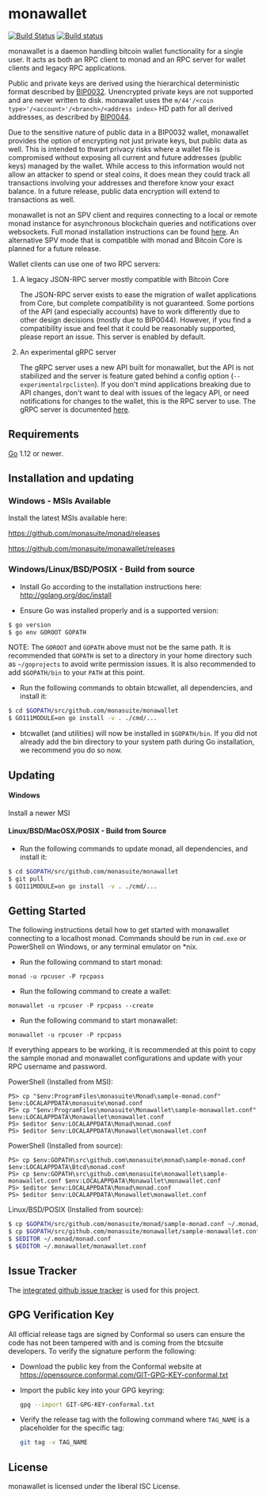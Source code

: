 monawallet
=========

[![Build Status](https://travis-ci.org/monasuite/monawallet.png?branch=master)](https://travis-ci.org/monasuite/monawallet)
[![Build status](https://ci.appveyor.com/api/projects/status/88nxvckdj8upqr36/branch/master?svg=true)](https://ci.appveyor.com/project/jrick/monawallet/branch/master)

monawallet is a daemon handling bitcoin wallet functionality for a
single user.  It acts as both an RPC client to monad and an RPC server
for wallet clients and legacy RPC applications.

Public and private keys are derived using the hierarchical
deterministic format described by
[BIP0032](https://github.com/bitcoin/bips/blob/master/bip-0032.mediawiki).
Unencrypted private keys are not supported and are never written to
disk.  monawallet uses the
`m/44'/<coin type>'/<account>'/<branch>/<address index>`
HD path for all derived addresses, as described by
[BIP0044](https://github.com/bitcoin/bips/blob/master/bip-0044.mediawiki).

Due to the sensitive nature of public data in a BIP0032 wallet,
monawallet provides the option of encrypting not just private keys, but
public data as well.  This is intended to thwart privacy risks where a
wallet file is compromised without exposing all current and future
addresses (public keys) managed by the wallet. While access to this
information would not allow an attacker to spend or steal coins, it
does mean they could track all transactions involving your addresses
and therefore know your exact balance.  In a future release, public data
encryption will extend to transactions as well.

monawallet is not an SPV client and requires connecting to a local or
remote monad instance for asynchronous blockchain queries and
notifications over websockets.  Full monad installation instructions
can be found [here](https://github.com/monasuite/monad).  An alternative
SPV mode that is compatible with monad and Bitcoin Core is planned for
a future release.

Wallet clients can use one of two RPC servers:

  1. A legacy JSON-RPC server mostly compatible with Bitcoin Core

     The JSON-RPC server exists to ease the migration of wallet applications
     from Core, but complete compatibility is not guaranteed.  Some portions of
     the API (and especially accounts) have to work differently due to other
     design decisions (mostly due to BIP0044).  However, if you find a
     compatibility issue and feel that it could be reasonably supported, please
     report an issue.  This server is enabled by default.

  2. An experimental gRPC server

     The gRPC server uses a new API built for monawallet, but the API is not
     stabilized and the server is feature gated behind a config option
     (`--experimentalrpclisten`).  If you don't mind applications breaking due
     to API changes, don't want to deal with issues of the legacy API, or need
     notifications for changes to the wallet, this is the RPC server to use.
     The gRPC server is documented [here](./rpc/documentation/README.md).

## Requirements

[Go](http://golang.org) 1.12 or newer.

## Installation and updating

### Windows - MSIs Available

Install the latest MSIs available here:

https://github.com/monasuite/monad/releases

https://github.com/monasuite/monawallet/releases

### Windows/Linux/BSD/POSIX - Build from source

- Install Go according to the installation instructions here:
  http://golang.org/doc/install

- Ensure Go was installed properly and is a supported version:

```bash
$ go version
$ go env GOROOT GOPATH
```

NOTE: The `GOROOT` and `GOPATH` above must not be the same path.  It is
recommended that `GOPATH` is set to a directory in your home directory such as
`~/goprojects` to avoid write permission issues.  It is also recommended to add
`$GOPATH/bin` to your `PATH` at this point.

- Run the following commands to obtain btcwallet, all dependencies, and install it:

```bash
$ cd $GOPATH/src/github.com/monasuite/monawallet
$ GO111MODULE=on go install -v . ./cmd/...
```

- btcwallet (and utilities) will now be installed in ```$GOPATH/bin```.  If you did
  not already add the bin directory to your system path during Go installation,
  we recommend you do so now.

## Updating

#### Windows

Install a newer MSI

#### Linux/BSD/MacOSX/POSIX - Build from Source

- Run the following commands to update monad, all dependencies, and install it:

```bash
$ cd $GOPATH/src/github.com/monasuite/monawallet
$ git pull
$ GO111MODULE=on go install -v . ./cmd/...
```

## Getting Started

The following instructions detail how to get started with monawallet connecting
to a localhost monad.  Commands should be run in `cmd.exe` or PowerShell on
Windows, or any terminal emulator on *nix.

- Run the following command to start monad:

```
monad -u rpcuser -P rpcpass
```

- Run the following command to create a wallet:

```
monawallet -u rpcuser -P rpcpass --create
```

- Run the following command to start monawallet:

```
monawallet -u rpcuser -P rpcpass
```

If everything appears to be working, it is recommended at this point to
copy the sample monad and monawallet configurations and update with your
RPC username and password.

PowerShell (Installed from MSI):
```
PS> cp "$env:ProgramFiles\monasuite\Monad\sample-monad.conf" $env:LOCALAPPDATA\monasuite\monad.conf
PS> cp "$env:ProgramFiles\monasuite\Monawallet\sample-monawallet.conf" $env:LOCALAPPDATA\Monawallet\monawallet.conf
PS> $editor $env:LOCALAPPDATA\Monad\monad.conf
PS> $editor $env:LOCALAPPDATA\Monawallet\monawallet.conf
```

PowerShell (Installed from source):
```
PS> cp $env:GOPATH\src\github.com\monasuite\monad\sample-monad.conf $env:LOCALAPPDATA\Btcd\monad.conf
PS> cp $env:GOPATH\src\github.com\monasuite\monawallet\sample-monawallet.conf $env:LOCALAPPDATA\Monawallet\monawallet.conf
PS> $editor $env:LOCALAPPDATA\Monad\monad.conf
PS> $editor $env:LOCALAPPDATA\Monawallet\monawallet.conf
```

Linux/BSD/POSIX (Installed from source):
```bash
$ cp $GOPATH/src/github.com/monasuite/monad/sample-monad.conf ~/.monad/monad.conf
$ cp $GOPATH/src/github.com/monasuite/monawallet/sample-monawallet.conf ~/.monawallet/monawallet.conf
$ $EDITOR ~/.monad/monad.conf
$ $EDITOR ~/.monawallet/monawallet.conf
```

## Issue Tracker

The [integrated github issue tracker](https://github.com/monasuite/monawallet/issues)
is used for this project.

## GPG Verification Key

All official release tags are signed by Conformal so users can ensure the code
has not been tampered with and is coming from the btcsuite developers.  To
verify the signature perform the following:

- Download the public key from the Conformal website at
  https://opensource.conformal.com/GIT-GPG-KEY-conformal.txt

- Import the public key into your GPG keyring:
  ```bash
  gpg --import GIT-GPG-KEY-conformal.txt
  ```

- Verify the release tag with the following command where `TAG_NAME` is a
  placeholder for the specific tag:
  ```bash
  git tag -v TAG_NAME
  ```

## License

monawallet is licensed under the liberal ISC License.
